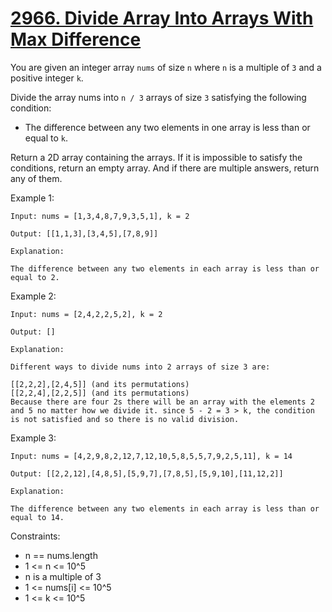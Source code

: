 # [2966. Divide Array Into Arrays With Max Difference](https://leetcode.com/problems/divide-array-into-arrays-with-max-difference/description)

You are given an integer array `nums` of size `n` where `n` is a multiple of `3` and a positive integer `k`.

Divide the array nums into `n / 3` arrays of size `3` satisfying the following condition:

- The difference between any two elements in one array is less than or equal to `k`.

Return a 2D array containing the arrays. If it is impossible to satisfy the conditions, return an empty array. And if there are multiple answers, return any of them.

 

Example 1:

    Input: nums = [1,3,4,8,7,9,3,5,1], k = 2

    Output: [[1,1,3],[3,4,5],[7,8,9]]

    Explanation:

    The difference between any two elements in each array is less than or equal to 2.

Example 2:

    Input: nums = [2,4,2,2,5,2], k = 2

    Output: []

    Explanation:

    Different ways to divide nums into 2 arrays of size 3 are:

    [[2,2,2],[2,4,5]] (and its permutations)
    [[2,2,4],[2,2,5]] (and its permutations)
    Because there are four 2s there will be an array with the elements 2 and 5 no matter how we divide it. since 5 - 2 = 3 > k, the condition is not satisfied and so there is no valid division.

Example 3:

    Input: nums = [4,2,9,8,2,12,7,12,10,5,8,5,5,7,9,2,5,11], k = 14

    Output: [[2,2,12],[4,8,5],[5,9,7],[7,8,5],[5,9,10],[11,12,2]]

    Explanation:

    The difference between any two elements in each array is less than or equal to 14.

 

Constraints:

- n == nums.length
- 1 <= n <= 10^5
- n is a multiple of 3
- 1 <= nums[i] <= 10^5
- 1 <= k <= 10^5